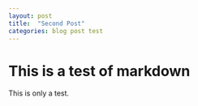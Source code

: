 ```yaml
---
layout: post
title:  "Second Post"
categories: blog post test
---
```


# This is a test of markdown
This is only a test.
